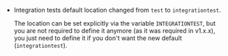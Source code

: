 * Integration tests default location changed from `test` to `integrationtest`.

  The location can be set explicitly via the variable `INTEGRATIONTEST`, but you are not required to define it anymore (as it was required in v1.x.x), you just need to define it if you don't want the new default (`integrationtest`).
